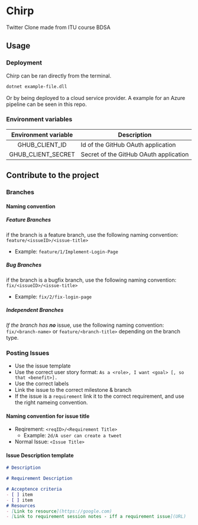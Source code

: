 # Chirp
Twitter Clone made from ITU course BDSA

## Usage

### Deployment
Chirp can be ran directly from the terminal.
```bash
dotnet example-file.dll
```

Or by being deployed to a cloud service provider.
A example for an Azure pipeline can be seen in this repo.

### Environment variables

| Environment variable | Description                            |
|:--------------------:|----------------------------------------|
|    GHUB_CLIENT_ID    | Id of the GitHub OAuth application     |
|  GHUB_CLIENT_SECRET  | Secret of the GitHub OAuth application |

## Contribute to the project
### Branches
#### Naming convention
##### Feature Branches
if the branch is a feature branch, use the following naming convention:
`feature/<issueID>/<issue-title>`
- Example: `feature/1/Implement-Login-Page`
##### Bug Branches
if the branch is a bugfix branch, use the following naming convention:
`fix/<issueID>/<issue-title>`
- Example: `fix/2/fix-login-page`
##### Independent Branches
_If the branch has **no**_ issue, use the following naming convention:
`fix/<branch-name>`
or `feature/<branch-title>` depending on the branch type.


### Posting Issues
- Use the issue template
- Use the correct user story format: `As a <role>, I want <goal> [, so that <benefit>].`
- Use the correct labels
- Link the issue to the correct milestone & branch
- If the issue is a `requirement` link it to the correct requirement, and use the right nameing convention.
#### Naming convention for issue title
- Reqirement: `<reqID>/<Requirement Title>`
    - Example: `2d/A user can create a tweet`
- Normal Issue: `<Issue Title>`

#### Issue Description template
```markdown
# Description

# Requirement Description

# Acceptence criteria
- [ ] item
- [ ] item
# Resources
- [Link to resource](https://google.com)
- [Link to requirement session notes - iff a requirement issue](URL)
```
